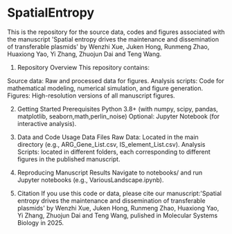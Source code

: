 # SpatialEntropy

This is the repository for the source data, codes and figures associated with the manuscript 'Spatial entropy drives the maintenance and dissemination of transferable plasmids' by Wenzhi Xue, Juken Hong, Runmeng Zhao, Huaxiong Yao, Yi Zhang, Zhuojun Dai and Teng Wang. 

1. Repository Overview
This repository contains:

​Source data: Raw and processed data for figures.
​Analysis scripts: Code for mathematical modeling, numerical simulation, and figure generation.
​Figures: High-resolution versions of all manuscript figures.

2. Getting Started
​Prerequisites
​Python 3.8+ (with numpy, scipy, pandas, matplotlib, seaborn,math,perlin_noise)
​Optional: Jupyter Notebook (for interactive analysis).

3. Data and Code Usage
​Data Files
​Raw Data: Located in the main directory (e.g., ARG_Gene_List.csv, IS_element_List.csv).
​Analysis Scripts: located in different folders, each corresponding to different figures in the published manuscript.

4. Reproducing Manuscript Results
Navigate to notebooks/ and run Jupyter notebooks (e.g., VariousLandscape.ipynb).

5. Citation
If you use this code or data, please cite our manuscript:'Spatial entropy drives the maintenance and dissemination of transferable plasmids' by Wenzhi Xue, Juken Hong, Runmeng Zhao, Huaxiong Yao, Yi Zhang, Zhuojun Dai and Teng Wang, pulished in Molecular Systems Biology in 2025.

